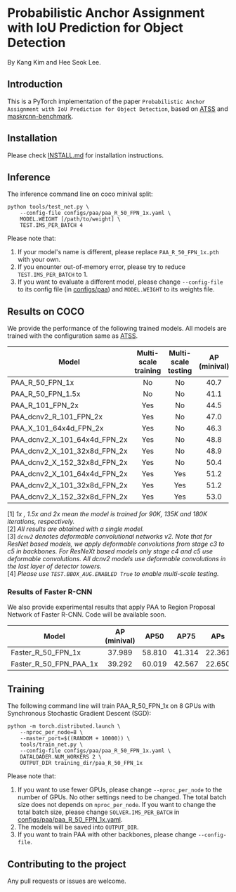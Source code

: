 # Probabilistic Anchor Assignment with IoU Prediction for Object Detection

By Kang Kim and Hee Seok Lee.

## Introduction
This is a PyTorch implementation of the paper `Probabilistic Anchor Assignment with IoU Prediction for Object Detection`, based on [ATSS](https://github.com/sfzhang15/ATSS) and [maskrcnn-benchmark](https://github.com/facebookresearch/maskrcnn-benchmark).


## Installation
Please check [INSTALL.md](INSTALL.md) for installation instructions.

## Inference
The inference command line on coco minival split:

    python tools/test_net.py \
        --config-file configs/paa/paa_R_50_FPN_1x.yaml \
        MODEL.WEIGHT [/path/to/weight] \
        TEST.IMS_PER_BATCH 4    

Please note that:
1) If your model's name is different, please replace `PAA_R_50_FPN_1x.pth` with your own.
2) If you enounter out-of-memory error, please try to reduce `TEST.IMS_PER_BATCH` to 1.
3) If you want to evaluate a different model, please change `--config-file` to its config file (in [configs/paa](configs/paa)) and `MODEL.WEIGHT` to its weights file.

## Results on COCO
We provide the performance of the following trained models. All models are trained with the configuration same as [ATSS](https://github.com/sfzhang15/ATSS).

Model | Multi-scale training | Multi-scale testing | AP (minival) | AP (test-dev) | Checkpoint
--- |:---:|:---:|:---:|:---:|:---:
PAA_R_50_FPN_1x | No | No | 40.7 | 40.8 | -
PAA_R_50_FPN_1.5x | No | No | 41.1 | 41.2 | [link](https://drive.google.com/file/d/1i8i38lCkItS7H2gYN20Om_OyNJeAupoC/view?usp=sharing)
PAA_R_101_FPN_2x | Yes | No | 44.5 | 44.8 | [link](https://drive.google.com/file/d/1sXnTHtC51JPq53LHMEtadX5KY8lTnJpq/view?usp=sharing)
PAA_dcnv2_R_101_FPN_2x | Yes | No | 47.0 | 47.4 | -
PAA_X_101_64x4d_FPN_2x | Yes | No | 46.3 | 46.6 | -
PAA_dcnv2_X_101_64x4d_FPN_2x | Yes | No | 48.8 | 49.0 | -
PAA_dcnv2_X_101_32x8d_FPN_2x | Yes | No | 48.9 | 49.0 | -
PAA_dcnv2_X_152_32x8d_FPN_2x | Yes | No | 50.4 | 50.8 | [link](https://drive.google.com/file/d/1CjsgE_faZFcpLRHvF7r6GFVC8AL3sZ_4/view?usp=sharing)
PAA_dcnv2_X_101_64x4d_FPN_2x | Yes | Yes | 51.2 | 51.4 | -
PAA_dcnv2_X_101_32x8d_FPN_2x | Yes | Yes | 51.2 | 51.4 | -
PAA_dcnv2_X_152_32x8d_FPN_2x | Yes | Yes | 53.0 | 53.5 | [link](https://drive.google.com/file/d/1CjsgE_faZFcpLRHvF7r6GFVC8AL3sZ_4/view?usp=sharing)

[1] *1x , 1.5x and 2x mean the model is trained for 90K, 135K and 180K iterations, respectively.* \
[2] *All results are obtained with a single model.* \
[3] *`dcnv2` denotes deformable convolutional networks v2. Note that for ResNet based models, we apply deformable convolutions from stage c3 to c5 in backbones. For ResNeXt based models only stage c4 and c5 use deformable convolutions. All dcnv2 models use deformable convolutions in the last layer of detector towers.* \
[4] *Please use `TEST.BBOX_AUG.ENABLED True` to enable multi-scale testing.*

### Results of Faster R-CNN
We also provide experimental results that apply PAA to Region Proposal Network of Faster R-CNN. Code will be available soon.

Model | AP (minival) | AP50 | AP75 | APs | APm | APl
--- |:---:|:---:|:---:|:---:|:---:|:---:
Faster_R_50_FPN_1x | 37.989 | 58.810 | 41.314 | 22.361 | 41.522 | 49.584
Faster_R_50_FPN_PAA_1x | 39.292 | 60.019 | 42.567 | 22.650 | 43.170 | 51.875

## Training

The following command line will train PAA_R_50_FPN_1x on 8 GPUs with Synchronous Stochastic Gradient Descent (SGD):

    python -m torch.distributed.launch \
        --nproc_per_node=8 \
        --master_port=$((RANDOM + 10000)) \
        tools/train_net.py \
        --config-file configs/paa/paa_R_50_FPN_1x.yaml \
        DATALOADER.NUM_WORKERS 2 \
        OUTPUT_DIR training_dir/paa_R_50_FPN_1x
        
Please note that:
1) If you want to use fewer GPUs, please change `--nproc_per_node` to the number of GPUs. No other settings need to be changed. The total batch size does not depends on `nproc_per_node`. If you want to change the total batch size, please change `SOLVER.IMS_PER_BATCH` in [configs/paa/paa_R_50_FPN_1x.yaml](configs/paa/paa_R_50_FPN_1x.yaml).
2) The models will be saved into `OUTPUT_DIR`.
3) If you want to train PAA with other backbones, please change `--config-file`.

## Contributing to the project
Any pull requests or issues are welcome.
